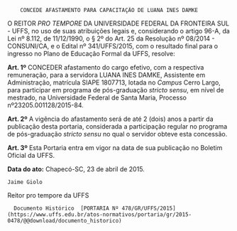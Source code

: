         CONCEDE AFASTAMENTO PARA CAPACITAÇÃO DE LUANA INES DAMKE  

O REITOR *PRO TEMPORE* DA UNIVERSIDADE FEDERAL DA FRONTEIRA SUL - UFFS, no uso de suas atribuições legais e, considerando o artigo 96-A, da Lei nº 8.112, de 11/12/1990, o § 2º do Art. 25 da Resolução nº 08/2014 - CONSUNI/CA, e o Edital nº 341/UFFS/2015, com o resultado final para o ingresso no Plano de Educação Formal da UFFS, resolve:

 **Art. 1º** CONCEDER afastamento do cargo efetivo, com a respectiva remuneração, para a servidora LUANA INES DAMKE, Assistente em Administração, matrícula SIAPE 1807713, lotada no *Campus* Cerro Largo, para participar em programa de pós-graduação *stricto sensu*, em nível de mestrado, na Universidade Federal de Santa Maria, Processo nº23205.001128/2015-84.

 **Art. 2º** A vigência do afastamento será de até 2 (dois) anos a partir da publicação desta portaria, considerada a participação regular no programa de pós-graduação *stricto sensu* no qual o servidor obteve esta concessão.

 **Art. 3º** Esta Portaria entra em vigor na data de sua publicação no Boletim Oficial da UFFS.

  

   **Data do ato:** Chapecó-SC, 23 de abril de 2015.   
 

    Jaime Giolo   
 Reitor pro tempore da UFFS 

      Documento Histórico  [PORTARIA Nº 478/GR/UFFS/2015](https://www.uffs.edu.br/atos-normativos/portaria/gr/2015-0478/@@download/documento_historico)     
      